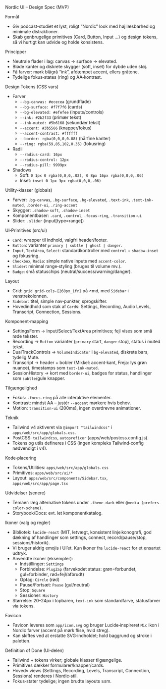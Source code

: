 Nordic UI – Design Spec (MVP)

Formål
- Giv podcast-studiet et lyst, roligt “Nordic” look med høj læsbarhed og minimale distraktioner.
- Skab genbrugelige primitives (Card, Button, Input …) og design tokens, så vi hurtigt kan udvide og holde konsistens.

Principper
- Neutrale flader i lag: canvas → surface → elevated.
- Bløde kanter og diskrete skygger (soft, inset) for dybde uden støj.
- Få farver: mørk blågrå “ink”, afdæmpet accent, ellers gråtone.
- Tydelige fokus‑states (ring) og AA‑kontrast.

Design Tokens (CSS vars)
- Farver
  - `--bg-canvas: #ececea` (grundflade)
  - `--bg-surface: #f7f7f6` (cards)
  - `--bg-elevated: #efefee` (inputs/controls)
  - `--ink: #2b2f33` (primær tekst)
  - `--ink-muted: #5b6168` (sekundær tekst)
  - `--accent: #3b5566` (knapper/fokus)
  - `--accent-contrast: #ffffff`
  - `--border: rgba(0,0,0,0.08)` (hårfine kanter)
  - `--ring: rgba(59,85,102,0.35)` (fokusring)
- Radii
  - `--radius-card: 16px`
  - `--radius-control: 12px`
  - `--radius-pill: 9999px`
- Shadows
  - Soft: `0 1px 0 rgba(0,0,0,.02), 0 8px 16px rgba(0,0,0,.06)`
  - Inset: `inset 0 1px 3px rgba(0,0,0,.06)`

Utility‑klasser (globals)
- Farver: `.bg-canvas`, `.bg-surface`, `.bg-elevated`, `.text-ink`, `.text-ink-muted`, `.border-ui`, `.ring-accent`
- Skygger: `.shadow-soft`, `.shadow-inset`
- Komponentbaser: `.card`, `.control`, `.focus-ring`, `.transition-ui`
- Slider: `.slider` (input[type=range])

UI‑Primitives (src/ui)
- `Card`: wrapper til indhold, valgfri header/footer.
- `Button`: varianter `primary | subtle | ghost | danger`.
- `Input`, `TextArea`, `Select`: standardkontroller med `control` + `shadow-inset` og fokusring.
- `Checkbox`, `Radio`: simple native inputs med `accent-color`.
- `Slider`: minimal range‑styling (bruges til volume mv.).
- `Badge`: små statuschips (neutral/success/warning/danger).

Layout
- Grid: `grid grid-cols-[260px_1fr]` på ≥md, med `Sidebar` i venstrekolonnen.
- `Sidebar`: titel, simple nav‑punkter, sprogskifter.
- Hovedindhold som stak af `Card`s: Settings, Recording, Audio Levels, Transcript, Connection, Sessions.

Komponent‑mapping
- SettingsForm → Input/Select/TextArea primitives; fejl vises som små røde tekster.
- Recording → `Button` varianter (`primary` start, `danger` stop), status i muted tekst.
- DualTrackControls → `VolumeIndicator` i `bg-elevated`, diskrete bars, tydelig Mute.
- Transcript → header + bobler (Mikkel: accent‑kant, Freja: lys grøn nuance), timestamps som `text-ink-muted`.
- SessionHistory → kort med `border-ui`, badges for status, handlinger som `subtle`/gule knapper.

Tilgængelighed
- Fokus: `.focus-ring` på alle interaktive elementer.
- Kontrast: mindst AA – justér `--accent` mørkere hvis behov.
- Motion: `transition-ui` (200ms), ingen overdrevne animationer.

Teknik
- Tailwind v4 aktiveret via `@import "tailwindcss"` i `apps/web/src/app/globals.css`.
- PostCSS: `tailwindcss`, `autoprefixer` (apps/web/postcss.config.js).
- Tokens og utils defineres i CSS (ingen kompleks Tailwind‑config nødvendigt i v4).

Kode‑placering
- Tokens/Utilities: `apps/web/src/app/globals.css`
- Primitives: `apps/web/src/ui/*`
- Layout: `apps/web/src/components/Sidebar.tsx`, `apps/web/src/app/page.tsx`

Udvidelser (senere)
- Temaer: læg alternative tokens under `.theme-dark` eller `@media (prefers-color-scheme)`.
- Storybook/Docs: evt. let komponentkatalog.

Ikoner (valg og regler)
- Bibliotek: `lucide-react` (MIT, letvægt, konsistent linjeikonografi, god dækning af handlinger som settings, connect, record/pause/stop, sessions/historik).
- Vi bruger aldrig emojis i UI’et. Kun ikoner fra `lucide-react` for et ensartet udtryk.
- Anvendte ikoner (eksempler):
  - Indstillinger: `Settings`
  - Forbindelse: `PlugZap` (farvekodet status: grøn=forbundet, gul=forbinder, rød=fejl/afbrudt)
  - Optag: `Circle` (rød)
  - Pause/Fortsæt: `Pause` (gul/neutral)
  - Stop: `Square`
  - Sessioner: `History`
- Størrelse: 20–24px i topbaren, `text-ink` som standardfarve, statusfarver via tokens.

Favicon
- Favicon leveres som `app/icon.svg` og bruger Lucide‑inspireret `Mic` ikon i Nordic farver (accent på mørk flise, hvid streg).
- Kan skiftes ved at erstatte SVG‑indholdet; hold baggrund og stroke i paletten.

Definition of Done (UI‑delen)
- Tailwind + tokens virker; globale klasser tilgængelige.
- Primitives dækker formularer/knapper/cards.
- Hovedv views (Settings, Recording, Levels, Transcript, Connection, Sessions) renderes i Nordic‑stil.
- Fokus‑stater tydelige; ingen brudte layouts ≥sm.
